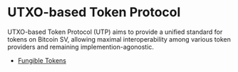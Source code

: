 # UTXO-based Token Protocol
UTXO-based Token Protocol (UTP) aims to provide a unified standard for tokens on Bitcoin SV, allowing maximal interoperability among various token providers and remaining implemention-agonostic.
- [Fungible Tokens](fungible.md)